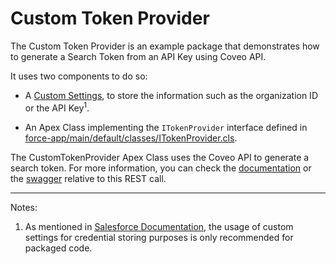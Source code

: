 # Custom Token Provider

The Custom Token Provider is an example package that demonstrates how to generate a Search Token from an API Key using Coveo API.

It uses two components to do so:

- A [Custom Settings](https://developer.salesforce.com/docs/atlas.en-us.apexcode.meta/apexcode/apex_customsettings.htm), to store the information such as the organization ID or the API Key<sup>1</sup>.

- An Apex Class implementing the `ITokenProvider` interface defined in [force-app/main/default/classes/ITokenProvider.cls](../main/default/default/classes/ITokenProvider.cls).

The CustomTokenProvider Apex Class uses the Coveo API to generate a search token. For more information, you can check the [documentation](https://docs.coveo.com/en/56/) or the [swagger](https://platformdev.cloud.coveo.com/docs/?urls.primaryName=Search%20API#/Search%20V2/token) relative to this REST call.


----
Notes:
1. As mentioned in [Salesforce Documentation](https://developer.salesforce.com/docs/atlas.en-us.apexcode.meta/apexcode/apex_customsettings.htm), the usage of custom settings for credential storing purposes is only recommended for packaged code. 